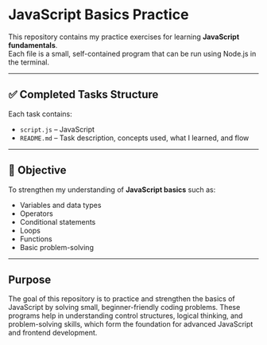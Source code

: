 # JavaScript Basics Practice

This repository contains my practice exercises for learning **JavaScript fundamentals**.  
Each file is a small, self-contained program that can be run using Node.js in the terminal.

---

## ✅ Completed Tasks Structure

Each task contains:
- `script.js` – JavaScript
- `README.md` – Task description, concepts used, what I learned, and flow

---

## 📌 Objective
To strengthen my understanding of **JavaScript basics** such as:
- Variables and data types
- Operators
- Conditional statements
- Loops
- Functions
- Basic problem-solving

---

## Purpose
The goal of this repository is to practice and strengthen the basics of JavaScript by solving small, beginner-friendly coding problems. These programs help in understanding control structures, logical thinking, and problem-solving skills, which form the foundation for advanced JavaScript and frontend development.

